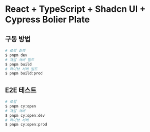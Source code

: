 # React + TypeScript + Shadcn UI + Cypress Bolier Plate

## 구동 방법
```bash
# 로컬 실행
$ pnpm dev
# 개발 서버 빌드
$ pnpm build
# 라이브 서버 빌드
$ pnpm build:prod
```

## E2E 테스트
```bash
# 로컬
$ pnpm cy:open
# 개발 서버
$ pnpm cy:open:dev
# 라이브 서버
$ pnpm cy:open:prod
```
